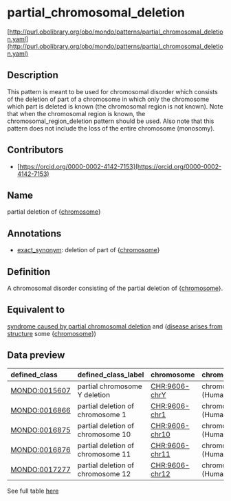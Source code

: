 # partial_chromosomal_deletion 

[http://purl.obolibrary.org/obo/mondo/patterns/partial_chromosomal_deletion.yaml](http://purl.obolibrary.org/obo/mondo/patterns/partial_chromosomal_deletion.yaml)
## Description 

This pattern is meant to be used for chromosomal disorder which consists of the deletion of part of a chromosome in which only the chromosome which part is deleted is known (the chromosomal region is not known). Note that when the chromosomal region is known, the chromosomal_region_deletion pattern should be used. Also note that this pattern does not include the loss of the entire chromosome (monosomy).
## Contributors 
* [https://orcid.org/0000-0002-4142-7153](https://orcid.org/0000-0002-4142-7153) 
## Name 

partial deletion of {[chromosome](http://purl.obolibrary.org/obo/GO_0005694)}

## Annotations 

* [exact_synonym](http://www.geneontology.org/formats/oboInOwl#hasExactSynonym): deletion of part of {[chromosome](http://purl.obolibrary.org/obo/GO_0005694)}

## Definition 

A chromosomal disorder consisting of the partial deletion of {[chromosome](http://purl.obolibrary.org/obo/GO_0005694)}.

## Equivalent to 

[syndrome caused by partial chromosomal deletion](http://purl.obolibrary.org/obo/MONDO_0000761) and ([disease arises from structure](http://purl.obolibrary.org/obo/RO_0004030) some {[chromosome](http://purl.obolibrary.org/obo/GO_0005694)})

## Data preview 
| defined_class                                | defined_class_label               | chromosome                                    | chromosome_label      |
|:---------------------------------------------|:----------------------------------|:----------------------------------------------|:----------------------|
| [MONDO:0015607](http://purl.obolibrary.org/obo/MONDO_0015607) | partial chromosome Y deletion     | [CHR:9606-chrY](http://purl.obolibrary.org/obo/CHR_9606-chrY)  | chromosome Y (Human)  |
| [MONDO:0016866](http://purl.obolibrary.org/obo/MONDO_0016866) | partial deletion of chromosome 1  | [CHR:9606-chr1](http://purl.obolibrary.org/obo/CHR_9606-chr1)  | chromosome 1 (Human)  |
| [MONDO:0016875](http://purl.obolibrary.org/obo/MONDO_0016875) | partial deletion of chromosome 10 | [CHR:9606-chr10](http://purl.obolibrary.org/obo/CHR_9606-chr10) | chromosome 10 (Human) |
| [MONDO:0016876](http://purl.obolibrary.org/obo/MONDO_0016876) | partial deletion of chromosome 11 | [CHR:9606-chr11](http://purl.obolibrary.org/obo/CHR_9606-chr11) | chromosome 11 (Human) |
| [MONDO:0017277](http://purl.obolibrary.org/obo/MONDO_0017277) | partial deletion of chromosome 12 | [CHR:9606-chr12](http://purl.obolibrary.org/obo/CHR_9606-chr12) | chromosome 12 (Human) |

See full table [here](https://github.com/monarch-initiative/mondo/blob/master/src/patterns/data/matches/partial_chromosomal_deletion.tsv) 
